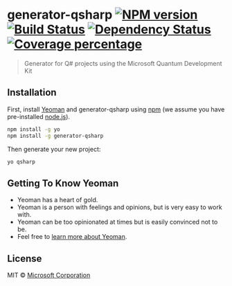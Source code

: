 # generator-qsharp [![NPM version][npm-image]][npm-url] [![Build Status][travis-image]][travis-url] [![Dependency Status][daviddm-image]][daviddm-url] [![Coverage percentage][coveralls-image]][coveralls-url]
> Generator for Q# projects using the Microsoft Quantum Development Kit

## Installation

First, install [Yeoman](http://yeoman.io) and generator-qsharp using [npm](https://www.npmjs.com/) (we assume you have pre-installed [node.js](https://nodejs.org/)).

```bash
npm install -g yo
npm install -g generator-qsharp
```

Then generate your new project:

```bash
yo qsharp
```

## Getting To Know Yeoman

 * Yeoman has a heart of gold.
 * Yeoman is a person with feelings and opinions, but is very easy to work with.
 * Yeoman can be too opinionated at times but is easily convinced not to be.
 * Feel free to [learn more about Yeoman](http://yeoman.io/).

## License

MIT © [Microsoft Corporation]()


[npm-image]: https://badge.fury.io/js/generator-qsharp.svg
[npm-url]: https://npmjs.org/package/generator-qsharp
[travis-image]: https://travis-ci.com//generator-qsharp.svg?branch=master
[travis-url]: https://travis-ci.com//generator-qsharp
[daviddm-image]: https://david-dm.org//generator-qsharp.svg?theme=shields.io
[daviddm-url]: https://david-dm.org//generator-qsharp
[coveralls-image]: https://coveralls.io/repos//generator-qsharp/badge.svg
[coveralls-url]: https://coveralls.io/r//generator-qsharp

